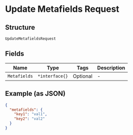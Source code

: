 
# Update Metafields Request

## Structure

`UpdateMetafieldsRequest`

## Fields

| Name | Type | Tags | Description |
|  --- | --- | --- | --- |
| `Metafields` | `*interface{}` | Optional | - |

## Example (as JSON)

```json
{
  "metafields": {
    "key1": "val1",
    "key2": "val2"
  }
}
```

